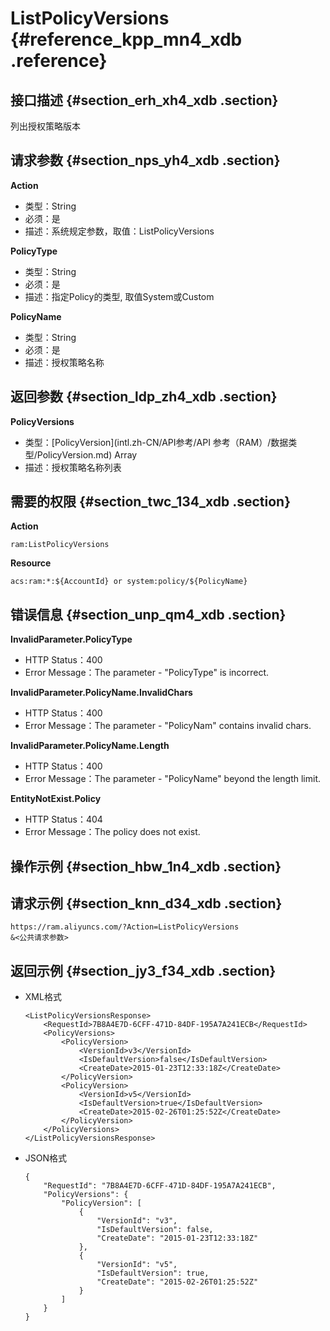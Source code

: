 # ListPolicyVersions {#reference_kpp_mn4_xdb .reference}

## 接口描述 {#section_erh_xh4_xdb .section}

列出授权策略版本

## 请求参数 {#section_nps_yh4_xdb .section}

**Action**

-   类型：String
-   必须：是
-   描述：系统规定参数，取值：ListPolicyVersions

**PolicyType**

-   类型：String
-   必须：是
-   描述：指定Policy的类型, 取值System或Custom

**PolicyName**

-   类型：String
-   必须：是
-   描述：授权策略名称

## 返回参数 {#section_ldp_zh4_xdb .section}

**PolicyVersions**

-   类型：[PolicyVersion](intl.zh-CN/API参考/API 参考（RAM）/数据类型/PolicyVersion.md) Array
-   描述：授权策略名称列表

## 需要的权限 {#section_twc_134_xdb .section}

**Action**

```
ram:ListPolicyVersions
```

**Resource**

```
acs:ram:*:${AccountId} or system:policy/${PolicyName}
```

## 错误信息 {#section_unp_qm4_xdb .section}

**InvalidParameter.PolicyType**

-   HTTP Status：400
-   Error Message：The parameter - "PolicyType" is incorrect.

**InvalidParameter.PolicyName.InvalidChars**

-   HTTP Status：400
-   Error Message：The parameter - "PolicyNam" contains invalid chars.

**InvalidParameter.PolicyName.Length**

-   HTTP Status：400
-   Error Message：The parameter - "PolicyName" beyond the length limit.

**EntityNotExist.Policy**

-   HTTP Status：404
-   Error Message：The policy does not exist.

## 操作示例 {#section_hbw_1n4_xdb .section}

## 请求示例 {#section_knn_d34_xdb .section}

```
https://ram.aliyuncs.com/?Action=ListPolicyVersions
&<公共请求参数>
```

## 返回示例 {#section_jy3_f34_xdb .section}

-   XML格式

    ```
    <ListPolicyVersionsResponse>
        <RequestId>7B8A4E7D-6CFF-471D-84DF-195A7A241ECB</RequestId>
        <PolicyVersions>
            <PolicyVersion>
                <VersionId>v3</VersionId>
                <IsDefaultVersion>false</IsDefaultVersion>
                <CreateDate>2015-01-23T12:33:18Z</CreateDate>
            </PolicyVersion>
            <PolicyVersion>
                <VersionId>v5</VersionId>
                <IsDefaultVersion>true</IsDefaultVersion>
                <CreateDate>2015-02-26T01:25:52Z</CreateDate>
            </PolicyVersion>
        </PolicyVersions>
    </ListPolicyVersionsResponse>
    ```

-   JSON格式

    ```
    {
        "RequestId": "7B8A4E7D-6CFF-471D-84DF-195A7A241ECB",
        "PolicyVersions": {
            "PolicyVersion": [
                {
                    "VersionId": "v3",
                    "IsDefaultVersion": false,
                    "CreateDate": "2015-01-23T12:33:18Z"
                },
                {
                    "VersionId": "v5",
                    "IsDefaultVersion": true,
                    "CreateDate": "2015-02-26T01:25:52Z"
                }
            ]
        }
    }
    ```


